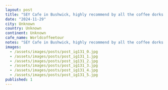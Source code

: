 ```yaml
---
layout: post
title: "SEY Cafe in Bushwick, highly recommend by all the coffee dorks Iâve met on this trip. #worldcoffeetour"
date: "2024-11-29"
city: Unknown
country: Unknown
continent: Unknown
cafe_name: Worldcoffeetour
notes: "SEY Cafe in Bushwick, highly recommend by all the coffee dorks Iâve met on this trip. #worldcoffeetour"
images:
  - /assets/images/posts/post_ig131_0.jpg
  - /assets/images/posts/post_ig131_1.jpg
  - /assets/images/posts/post_ig131_2.jpg
  - /assets/images/posts/post_ig131_3.jpg
  - /assets/images/posts/post_ig131_4.jpg
  - /assets/images/posts/post_ig131_5.jpg
published: 1
---
```

